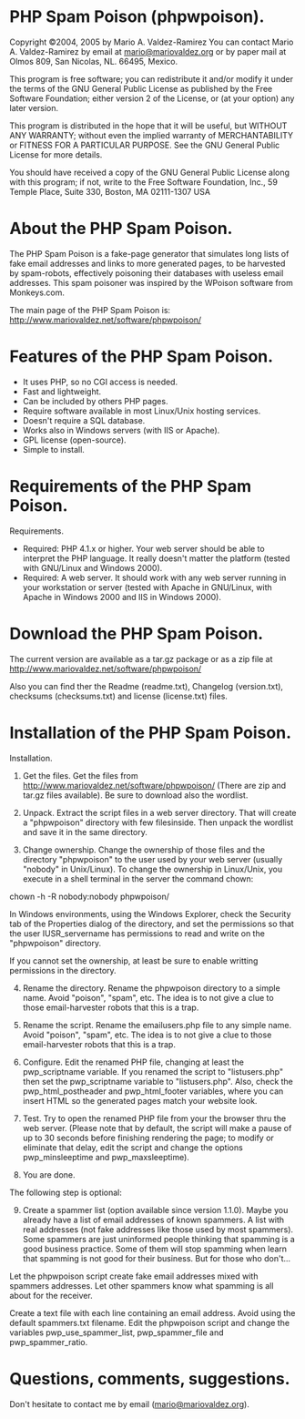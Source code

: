 # PHP Spam Poison (phpwpoison).
Copyright ©2004, 2005 by Mario A. Valdez-Ramirez
You can contact Mario A. Valdez-Ramirez by email at
mario@mariovaldez.org or by paper mail at 
Olmos 809, San Nicolas, NL. 66495, Mexico.

This program is free software; you can redistribute it and/or modify
it under the terms of the GNU General Public License as published by
the Free Software Foundation; either version 2 of the License, or (at
your option) any later version.

This program is distributed in the hope that it will be useful, but
WITHOUT ANY WARRANTY; without even the implied warranty of
MERCHANTABILITY or FITNESS FOR A PARTICULAR PURPOSE. See the GNU
General Public License for more details.

You should have received a copy of the GNU General Public License
along with this program; if not, write to the Free Software
Foundation, Inc., 59 Temple Place, Suite 330, Boston, MA 02111-1307
USA

# About the PHP Spam Poison.

The PHP Spam Poison is a fake-page generator that simulates long
lists of fake email addresses and links to more generated pages, to
be harvested by spam-robots, effectively poisoning their databases
with useless email addresses. This spam poisoner was inspired by the
WPoison software from Monkeys.com.

The main page of the PHP Spam Poison is:
http://www.mariovaldez.net/software/phpwpoison/



# Features of the PHP Spam Poison.

* It uses PHP, so no CGI access is needed.
* Fast and lightweight.
* Can be included by others PHP pages.
* Require software available in most Linux/Unix hosting services.
* Doesn't require a SQL database. 
* Works also in Windows servers (with IIS or Apache). 
* GPL license (open-source). 
* Simple to install. 



# Requirements of the PHP Spam Poison.

Requirements.
* Required: PHP 4.1.x or higher. Your web server should be able to
interpret the PHP language. It really doesn't matter the platform
(tested with GNU/Linux and Windows 2000). 
* Required: A web server. It should work with any web server running
in your workstation or server (tested with Apache in GNU/Linux, with
Apache in Windows 2000 and IIS in Windows 2000). 



# Download the PHP Spam Poison.

The current version are available as a tar.gz package or as a zip
file at
http://www.mariovaldez.net/software/phpwpoison/

Also you can find ther the Readme (readme.txt), Changelog
(version.txt), checksums (checksums.txt) and license (license.txt)
files.
 


# Installation of the PHP Spam Poison.


Installation.
1) Get the files.
Get the files from http://www.mariovaldez.net/software/phpwpoison/
(There are zip and tar.gz files available). Be sure to download also
the wordlist.

2) Unpack.
Extract the script files in a web server directory. That will create
a "phpwpoison" directory with few filesinside. Then unpack the
wordlist and save it in the same directory.

3) Change ownership.
Change the ownership of those files and the directory "phpwpoison" to
the user used by your web server (usually "nobody" in Unix/Linux). To
change the ownership in Linux/Unix, you execute in a shell terminal
in the server the command chown:

chown -h -R nobody:nobody phpwpoison/

In Windows environments, using the Windows Explorer, check the
Security tab of the Properties dialog of the directory, and set the
permissions so that the user IUSR_servername has permissions to read
and write on the "phpwpoison" directory. 

If you cannot set the ownership, at least be sure to enable writting
permissions in the directory.

4) Rename the directory.
Rename the phpwpoison directory to a simple name. Avoid "poison",
"spam", etc. The idea is to not give a clue to those email-harvester
robots that this is a trap.

5) Rename the script.
Rename the emailusers.php file to any simple name. Avoid "poison",
"spam", etc. The idea is to not give a clue to those email-harvester
robots that this is a trap.

6) Configure.
Edit the renamed PHP file, changing at least the pwp_scriptname
variable. If you renamed the script to "listusers.php" then set the
pwp_scriptname variable to "listusers.php". Also, check the
pwp_html_postheader and pwp_html_footer variables, where you can
insert HTML so the generated pages match your website look.

7) Test.
Try to open the renamed PHP file from your the browser thru the web
server. (Please note that by default, the script will make a pause of
up to 30 seconds before finishing rendering the page; to modify or
eliminate that delay, edit the script and change the options
pwp_minsleeptime and pwp_maxsleeptime).

8) You are done.


The following step is optional:

9) Create a spammer list (option available since version 1.1.0).
Maybe you already have a list of email addresses of known spammers. A
list with real addresses (not fake addresses like those used by most
spammers). Some spammers are just uninformed people thinking that
spamming is a good business practice. Some of them will stop spamming
when learn that spamming is not good for their business. But for
those who don't...

Let the phpwpoison script create fake email addresses mixed with
spammers addresses. Let other spammers know what spamming is all
about for the receiver.

Create a text file with each line containing an email address. Avoid
using the default spammers.txt filename. Edit the phpwpoison script
and change the variables pwp_use_spammer_list, pwp_spammer_file and
pwp_spammer_ratio.



# Questions, comments, suggestions.

Don't hesitate to contact me by email (mario@mariovaldez.org).

